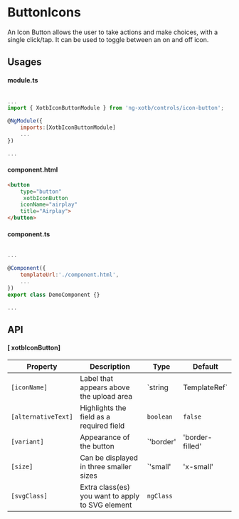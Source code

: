 # ButtonIcons

An Icon Button allows the user to take actions and make choices, with a single click/tap. It can be used to toggle between an on and off icon.

## Usages

#### module.ts
```javascript

...
import { XotbIconButtonModule } from 'ng-xotb/controls/icon-button';

@NgModule({
    imports:[XotbIconButtonModule]
    ...
})

...
```

#### component.html
```html
<button
    type="button"
     xotbIconButton
    iconName="airplay"
    title="Airplay">
</button>
```

#### component.ts
```javascript

...

@Component({
    templateUrl:'./component.html',
    ...
})
export class DemoComponent {}

...
```

## API
 
#### [ xotbIconButton]

| Property | Description | Type | Default |
| --- | --- | --- | --- |
| `[iconName]` | Label that appears above the upload area | `string | TemplateRef` |  |
| `[alternativeText]` | Highlights the field as a required field | `boolean` | `false` |
| `[variant]` | Appearance of the button | `'border' | 'border-filled' | 'border-inverse'` | `'border'` |
| `[size]` | Can be displayed in three smaller sizes | `'small' | 'x-small' | 'xx-small'` | `false` |
| `[svgClass]` | Extra class(es) you want to apply to SVG element | `ngClass` |  |
